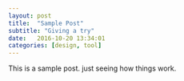 ```yaml
---
layout: post
title:  "Sample Post"
subtitle: "Giving a try"
date:   2016-10-20 13:34:01
categories: [design, tool]
---
```



This is a sample post. just seeing how things work.